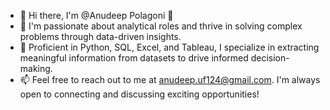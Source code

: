 - 👋 Hi there, I'm @Anudeep Polagoni 👋
- 👀 I'm passionate about analytical roles and thrive in solving complex problems through data-driven insights.
- 🌱 Proficient in Python, SQL, Excel, and Tableau, I specialize in extracting meaningful information from datasets to drive informed decision-making.
- 📫 Feel free to reach out to me at anudeep.uf124@gmail.com. I'm always open to connecting and discussing exciting opportunities!


<!---
AnudeepPolagoni/AnudeepPolagoni is a ✨ special ✨ repository because its `README.md` (this file) appears on your GitHub profile.
You can click the Preview link to take a look at your changes.
--->
